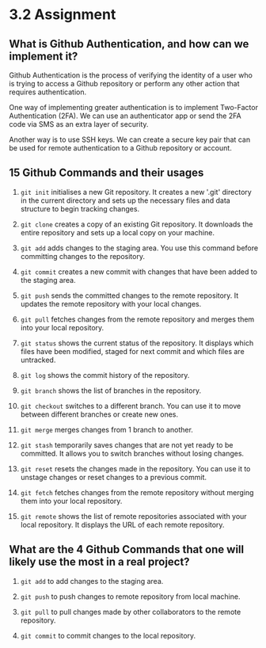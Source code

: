 # 3.2 Assignment

## What is Github Authentication, and how can we implement it?

Github Authentication is the process of verifying the identity of a user who is trying to access a Github repository or perform any other action that requires authentication.

One way of implementing greater authentication is to implement Two-Factor Authentication (2FA). We can use an authenticator app or send the 2FA code via SMS as an extra layer of security. 

Another way is to use SSH keys. We can create a secure key pair that can be used for remote authentication to a Github repository or account. 

## 15 Github Commands and their usages

1. `git init` initialises a new Git repository. It creates a new '.git' directory in the current directory and sets up the necessary files and data structure to begin tracking changes.

2. `git clone` creates a copy of an existing Git repository. It downloads the entire repository and sets up a local copy on your machine.

3. `git add` adds changes to the staging area. You use this command before committing changes to the repository.

4. `git commit` creates a new commit with changes that have been added to the staging area. 

5. `git push` sends the committed changes to the remote repository. It updates the remote repository with your local changes.

6. `git pull` fetches changes from the remote repository and merges them into your local repository.

7. `git status` shows the current status of the repository. It displays which files have been modified, staged for next commit and which files are untracked.

8. `git log` shows the commit history of the repository. 

9. `git branch` shows the list of branches in the repository. 

10. `git checkout` switches to a different branch. You can use it to move between different branches or create new ones.

11. `git merge` merges changes from 1 branch to another. 

12. `git stash` temporarily saves changes that are not yet ready to be committed. It allows you to switch branches without losing changes.

13. `git reset` resets the changes made in the repository. You can use it to unstage changes or reset changes to a previous commit.

14. `git fetch` fetches changes from the remote repository without merging them into your local repository.

15. `git remote` shows the list of remote repositories associated with your local repository. It displays the URL of each remote repository. 


## What are the 4 Github Commands that one will likely use the most in a real project?

1. `git add` to add changes to the staging area.

2. `git push` to push changes to remote repository from local machine.

3. `git pull` to pull changes made by other collaborators to the remote repository.

4. `git commit` to commit changes to the local repository. 
